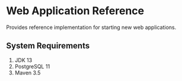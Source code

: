 # Web Application Reference
Provides reference implementation for starting new web applications.

## System Requirements

1. JDK 13
2. PostgreSQL 11
3. Maven 3.5